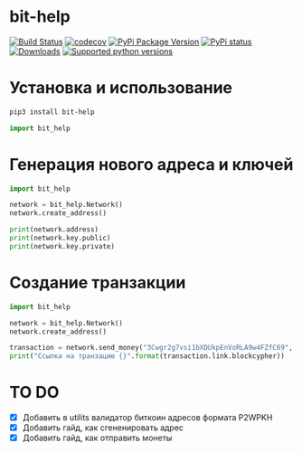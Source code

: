 # bit-help

[![Build Status](https://travis-ci.com/daveusa31/bit-help.svg?branch=master)](https://travis-ci.com/daveusa31/bit-help)
[![codecov](https://codecov.io/gh/daveusa31/bit-help/branch/master/graph/badge.svg)](https://codecov.io/gh/daveusa31/bit-help)
[![PyPi Package Version](https://img.shields.io/pypi/v/bit_help.svg?style=flat-square)](https://pypi.python.org/pypi/bit_help)
[![PyPi status](https://img.shields.io/pypi/status/bit_help.svg?style=flat-square)](https://pypi.python.org/pypi/bit_help)
[![Downloads](https://pepy.tech/badge/bit_help)](https://pepy.tech/project/bit_help)
[![Supported python versions](https://img.shields.io/pypi/pyversions/bit_help.svg?style=flat-square)](https://pypi.python.org/pypi/bit_help)


# Установка и использование

```sh
pip3 install bit-help
```

```python
import bit_help
```

# Генерация нового адреса и ключей

```python
import bit_help

network = bit_help.Network()
network.create_address()

print(network.address)
print(network.key.public)
print(network.key.private)
```

# Создание транзакции

```python
import bit_help

network = bit_help.Network()
network.create_address()

transaction = network.send_money("3Cwgr2g7vsi1bXDUkpEnVoRLA9w4FZfC69", 0.01, speed="average")
print("Ссылка на транзацию {}".format(transaction.link.blockcypher))
```


# TO DO
- [X] Добавить в utilits валидатор биткоин адресов формата P2WPKH 
- [X] Добавить гайд, как сгененировать адрес
- [X] Добавить гайд, как отправить монеты
